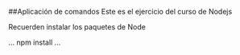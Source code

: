 ##Aplicación de comandos
Este es el ejercicio del curso de Nodejs

Recuerden instalar los paquetes de Node

...
npm install
...
